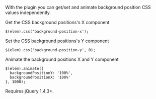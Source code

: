 With the plugin you can get/set and animate background position CSS values independently.

Get the CSS background positions's X component

    $(elem).css('background-position-x');

Set the CSS background positions's Y component

    $(elem).css('background-position-y', 0);

Animate the background positions X and Y component

    $(elem).animate({
      backgroundPositionY: '100%',
      backgroundPositionX: '100%'
    }, 1000);

Requires jQuery 1.4.3+.